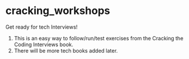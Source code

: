 # cracking_workshops
Get ready for tech Interviews!
1. This is an easy way to follow/run/test exercises from the Cracking the Coding Interviews book.
2. There will be more tech books added later.